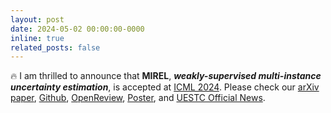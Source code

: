 ```yaml
---
layout: post
date: 2024-05-02 00:00:00-0000
inline: true
related_posts: false
---
```


:fire: I am thrilled to announce that **MIREL**, ***weakly-supervised multi-instance uncertainty estimation***, is accepted at [ICML 2024](https://openreview.net/group?id=ICML.cc/2024/Conference). Please check our [arXiv paper](https://arxiv.org/abs/2405.04405), [Github](https://github.com/liupei101/MIREL), [OpenReview](https://openreview.net/forum?id=cxiqxDnrCx), [Poster](https://github.com/liupei101/MIREL/blob/main/docs/MIREL-Poster.png), and [UESTC Official News](https://news.uestc.edu.cn/?n=UestcNews.Front.DocumentV2.ArticlePage&Id=92919).